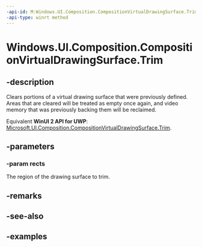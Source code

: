 ```yaml
---
-api-id: M:Windows.UI.Composition.CompositionVirtualDrawingSurface.Trim(Windows.Graphics.RectInt32[])
-api-type: winrt method
---
```


<!-- Method syntax.
public void CompositionVirtualDrawingSurface.Trim(RectInt32[] rects)
-->

# Windows.UI.Composition.CompositionVirtualDrawingSurface.Trim

## -description
Clears portions of a virtual drawing surface that were previously defined. Areas that are cleared will be treated as empty once again, and video memory that was previously backing them will be reclaimed.


Equivalent **WinUI 2 API for UWP**: [Microsoft.UI.Composition.CompositionVirtualDrawingSurface.Trim](/windows/winui/api/microsoft.ui.composition.compositionvirtualdrawingsurface.trim).

## -parameters

### -param rects
The region of the drawing surface to trim.

## -remarks

## -see-also

## -examples

